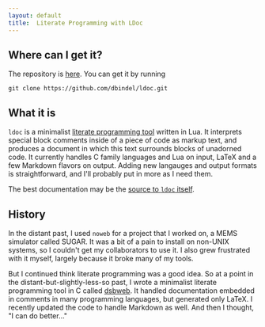 ```yaml
---
layout: default
title:  Literate Programming with LDoc 
---
```


## Where can I get it?

The repository is [here](https://github.com/dbindel/ldoc).  You can
get it by running

    git clone https://github.com/dbindel/ldoc.git

## What it is

`ldoc` is a minimalist
[literate programming tool](http://en.wikipedia.org/wiki/Literate_programming)
written in Lua.  It interprets special block comments inside of a
piece of code as markup text, and produces a document in which this
text surrounds blocks of unadorned code.  It currently handles C
family languages and Lua on input, LaTeX and a few Markdown flavors on
output.  Adding new langauges and output formats is straightforward,
and I'll probably put in more as I need them.

The best documentation may be the [source to `ldoc` itself](ldoc.html).

## History

In the distant past, I used `noweb` for a project that I worked on,
a MEMS simulator called SUGAR.  It was a bit of a pain to install on
non-UNIX systems, so I couldn't get my collaborators to use it.
I also grew frustrated with it myself, largely because it broke many
of my tools.

But I continued think literate programming was a good idea.  So at a
point in the distant-but-slightly-less-so past, I wrote a minimalist
literate programming tool in C called
[dsbweb](http://www.cs.cornell.edu/~bindel/software.html).  It handled
documentation embedded in comments in many programming languages, but
generated only LaTeX.  I recently updated the code to handle Markdown
as well.  And then I thought, "I can do better..."
